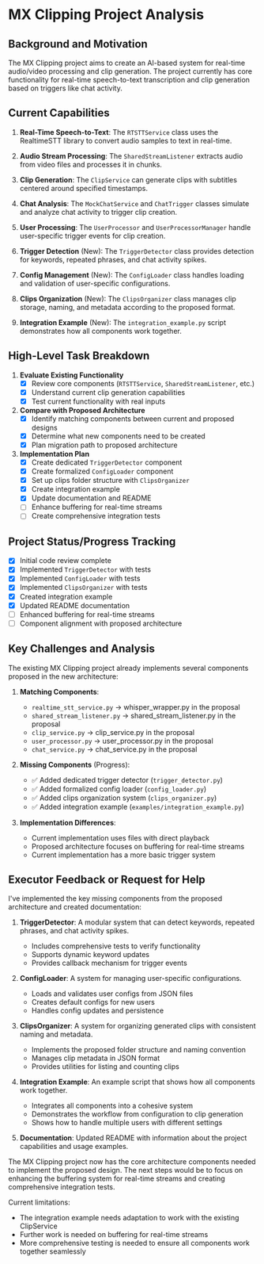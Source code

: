 # MX Clipping Project Analysis

## Background and Motivation
The MX Clipping project aims to create an AI-based system for real-time audio/video processing and clip generation. The project currently has core functionality for real-time speech-to-text transcription and clip generation based on triggers like chat activity.

## Current Capabilities

1. **Real-Time Speech-to-Text**: The `RTSTTService` class uses the RealtimeSTT library to convert audio samples to text in real-time.

2. **Audio Stream Processing**: The `SharedStreamListener` extracts audio from video files and processes it in chunks.

3. **Clip Generation**: The `ClipService` can generate clips with subtitles centered around specified timestamps.

4. **Chat Analysis**: The `MockChatService` and `ChatTrigger` classes simulate and analyze chat activity to trigger clip creation.

5. **User Processing**: The `UserProcessor` and `UserProcessorManager` handle user-specific trigger events for clip creation.

6. **Trigger Detection** (New): The `TriggerDetector` class provides detection for keywords, repeated phrases, and chat activity spikes.

7. **Config Management** (New): The `ConfigLoader` class handles loading and validation of user-specific configurations.

8. **Clips Organization** (New): The `ClipsOrganizer` class manages clip storage, naming, and metadata according to the proposed format.

9. **Integration Example** (New): The `integration_example.py` script demonstrates how all components work together.

## High-Level Task Breakdown

1. **Evaluate Existing Functionality**
   - [x] Review core components (`RTSTTService`, `SharedStreamListener`, etc.)
   - [x] Understand current clip generation capabilities
   - [x] Test current functionality with real inputs

2. **Compare with Proposed Architecture**
   - [x] Identify matching components between current and proposed designs
   - [x] Determine what new components need to be created
   - [x] Plan migration path to proposed architecture

3. **Implementation Plan**
   - [x] Create dedicated `TriggerDetector` component
   - [x] Create formalized `ConfigLoader` component
   - [x] Set up clips folder structure with `ClipsOrganizer`
   - [x] Create integration example
   - [x] Update documentation and README
   - [ ] Enhance buffering for real-time streams
   - [ ] Create comprehensive integration tests

## Project Status/Progress Tracking
- [x] Initial code review complete
- [x] Implemented `TriggerDetector` with tests
- [x] Implemented `ConfigLoader` with tests
- [x] Implemented `ClipsOrganizer` with tests
- [x] Created integration example
- [x] Updated README documentation
- [ ] Enhanced buffering for real-time streams
- [ ] Component alignment with proposed architecture

## Key Challenges and Analysis

The existing MX Clipping project already implements several components proposed in the new architecture:

1. **Matching Components**:
   - `realtime_stt_service.py` → whisper_wrapper.py in the proposal
   - `shared_stream_listener.py` → shared_stream_listener.py in the proposal
   - `clip_service.py` → clip_service.py in the proposal
   - `user_processor.py` → user_processor.py in the proposal
   - `chat_service.py` → chat_service.py in the proposal

2. **Missing Components** (Progress):
   - ✅ Added dedicated trigger detector (`trigger_detector.py`)
   - ✅ Added formalized config loader (`config_loader.py`)
   - ✅ Added clips organization system (`clips_organizer.py`)
   - ✅ Added integration example (`examples/integration_example.py`)

3. **Implementation Differences**:
   - Current implementation uses files with direct playback
   - Proposed architecture focuses on buffering for real-time streams
   - Current implementation has a more basic trigger system

## Executor Feedback or Request for Help

I've implemented the key missing components from the proposed architecture and created documentation:

1. **TriggerDetector**: A modular system that can detect keywords, repeated phrases, and chat activity spikes.
   - Includes comprehensive tests to verify functionality
   - Supports dynamic keyword updates
   - Provides callback mechanism for trigger events

2. **ConfigLoader**: A system for managing user-specific configurations.
   - Loads and validates user configs from JSON files
   - Creates default configs for new users
   - Handles config updates and persistence

3. **ClipsOrganizer**: A system for organizing generated clips with consistent naming and metadata.
   - Implements the proposed folder structure and naming convention
   - Manages clip metadata in JSON format
   - Provides utilities for listing and counting clips

4. **Integration Example**: An example script that shows how all components work together.
   - Integrates all components into a cohesive system
   - Demonstrates the workflow from configuration to clip generation
   - Shows how to handle multiple users with different settings

5. **Documentation**: Updated README with information about the project capabilities and usage examples.

The MX Clipping project now has the core architecture components needed to implement the proposed design. The next steps would be to focus on enhancing the buffering system for real-time streams and creating comprehensive integration tests.

Current limitations:
- The integration example needs adaptation to work with the existing ClipService
- Further work is needed on buffering for real-time streams
- More comprehensive testing is needed to ensure all components work together seamlessly 